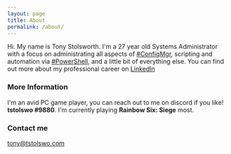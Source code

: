 ```yaml
---
layout: page
title: About
permalink: /about/
---
```


Hi. My name is Tony Stolsworth. I'm a 27 year old Systems Administrator with a focus on administrating all aspects of [#ConfigMgr](https://twitter.com/search?q=%23configmgr&src=typd), scripting and automation via [#PowerShell](https://twitter.com/search?q=%23powershell&src=typd), and a little bit of everything else. You can find out more about my professional career on [LinkedIn](https://www.linkedin.com/in/tstolswo/)

### More Information

I'm an avid PC game player, you can reach out to me on discord if you like! **tstolswo #9880**. I'm currently playing **Rainbow Six: Siege** most. 

### Contact me

[tony@tstolswo.com](mailto:tony@tstolswo.com)
